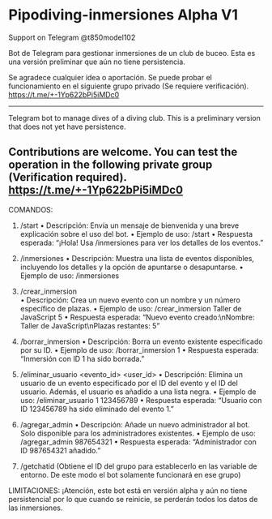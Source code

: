 # Pipodiving-inmersiones Alpha V1
Support on Telegram @t850model102

Bot de Telegram para gestionar inmersiones de un club de buceo.
Esta es una versión preliminar que aún no tiene persistencia.

Se agradece cualquier idea o aportación.
Se puede probar el funcionamiento en el siguiente grupo privado (Se requiere verificación).
https://t.me/+-1Yp622bPi5iMDc0

--------
Telegram bot to manage dives of a diving club.
This is a preliminary version that does not yet have persistence. 

Contributions are welcome.
You can test the operation in the following private group (Verification required).
https://t.me/+-1Yp622bPi5iMDc0
--------

COMANDOS:
1.	/start
	•	Descripción: Envía un mensaje de bienvenida y una breve explicación sobre el uso del bot.
	•	Ejemplo de uso: /start
	•	Respuesta esperada: “¡Hola! Usa /inmersiones para ver los detalles de los eventos.”
 
2.	/inmersiones
	•	Descripción: Muestra una lista de eventos disponibles, incluyendo los detalles y la opción de apuntarse o desapuntarse.
	•	Ejemplo de uso: /inmersiones

3.	/crear_inmersion  
	•	Descripción: Crea un nuevo evento con un nombre y un número específico de plazas.
	•	Ejemplo de uso: /crear_inmersion Taller de JavaScript 5
	•	Respuesta esperada: “Nuevo evento creado:\nNombre: Taller de JavaScript\nPlazas restantes: 5”

4.	/borrar_inmersion 
	•	Descripción: Borra un evento existente especificado por su ID.
	•	Ejemplo de uso: /borrar_inmersion 1
	•	Respuesta esperada: “Inmersión con ID 1 ha sido borrada.”

5.	/eliminar_usuario <evento_id> <user_id>
	•	Descripción: Elimina un usuario de un evento especificado por el ID del evento y el ID del usuario. Además, el usuario es añadido a una lista negra.
	•	Ejemplo de uso: /eliminar_usuario 1 123456789
	•	Respuesta esperada: “Usuario con ID 123456789 ha sido eliminado del evento 1.”

6.	/agregar_admin 
	•	Descripción: Añade un nuevo administrador al bot. Solo disponible para los administradores existentes.
	•	Ejemplo de uso: /agregar_admin 987654321
	•	Respuesta esperada: “Administrador con ID 987654321 añadido.”

8. 	/getchatid (Obtiene el ID del grupo para establecerlo en las variable de entorno. De este modo el bot solamente funcionará en ese grupo)

LIMITACIONES: ¡Atención, este bot está en versión alpha y aún no tiene persistencia! por lo que cuando se reinicie, se perderán todos los datos de las inmersiones.
